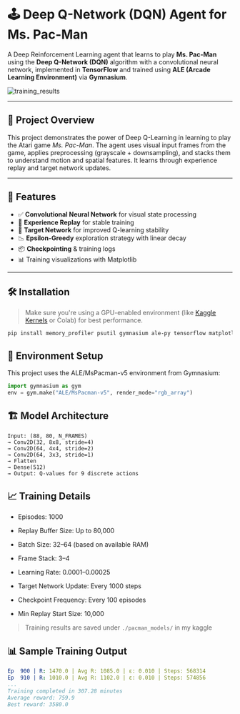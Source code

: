 
# 🕹️ Deep Q-Network (DQN) Agent for Ms. Pac-Man

A Deep Reinforcement Learning agent that learns to play **Ms. Pac-Man** using the **Deep Q-Network (DQN)** algorithm with a convolutional neural network, implemented in **TensorFlow** and trained using **ALE (Arcade Learning Environment)** via **Gymnasium**.




![training_results](https://github.com/user-attachments/assets/731ebefe-b392-4812-9d1e-1178c87205f6)

---

## 🚀 Project Overview

This project demonstrates the power of Deep Q-Learning in learning to play the Atari game *Ms. Pac-Man*. The agent uses visual input frames from the game, applies preprocessing (grayscale + downsampling), and stacks them to understand motion and spatial features. It learns through experience replay and target network updates.

---

## 🧠 Features

- ✅ **Convolutional Neural Network** for visual state processing  
- 🔁 **Experience Replay** for stable training  
- 🎯 **Target Network** for improved Q-learning stability  
- 📉 **Epsilon-Greedy** exploration strategy with linear decay  
- 📦 **Checkpointing** & training logs  
- 📊 Training visualizations with Matplotlib  

---

## 🛠️ Installation

> Make sure you're using a GPU-enabled environment (like [Kaggle Kernels](https://www.kaggle.com/kernels) or Colab) for best performance.

```bash
pip install memory_profiler psutil gymnasium ale-py tensorflow matplotlib
```

## 🧩 Environment Setup
This project uses the ALE/MsPacman-v5 environment from Gymnasium:

```python
import gymnasium as gym
env = gym.make("ALE/MsPacman-v5", render_mode="rgb_array")
```


## 🏗️ Model Architecture
```text
Input: (88, 80, N_FRAMES)
→ Conv2D(32, 8x8, stride=4)
→ Conv2D(64, 4x4, stride=2)
→ Conv2D(64, 3x3, stride=1)
→ Flatten
→ Dense(512)
→ Output: Q-values for 9 discrete actions
```


## 📈 Training Details

- Episodes: 1000

- Replay Buffer Size: Up to 80,000

- Batch Size: 32–64 (based on available RAM)

- Frame Stack: 3–4

- Learning Rate: 0.0001–0.00025

- Target Network Update: Every 1000 steps

- Checkpoint Frequency: Every 100 episodes

- Min Replay Start Size: 10,000

> Training results are saved under `./pacman_models/` in my kaggle

## 📊 Sample Training Output

```yaml
Ep  900 | R: 1470.0 | Avg R: 1085.0 | ε: 0.010 | Steps: 568314
Ep  910 | R: 1010.0 | Avg R: 1102.0 | ε: 0.010 | Steps: 574856
...
Training completed in 307.28 minutes
Average reward: 759.9
Best reward: 3580.0

```

